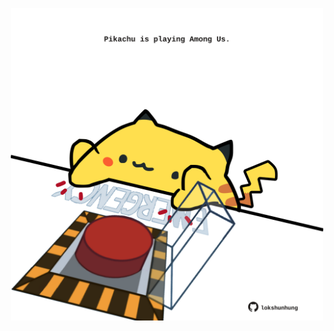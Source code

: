 <!-- built at 14/05/2021, 12:03:39 UTC -->
<p align="center">
  <img width="500" height="500" src="./ReadmeImage.svg">
</p>
